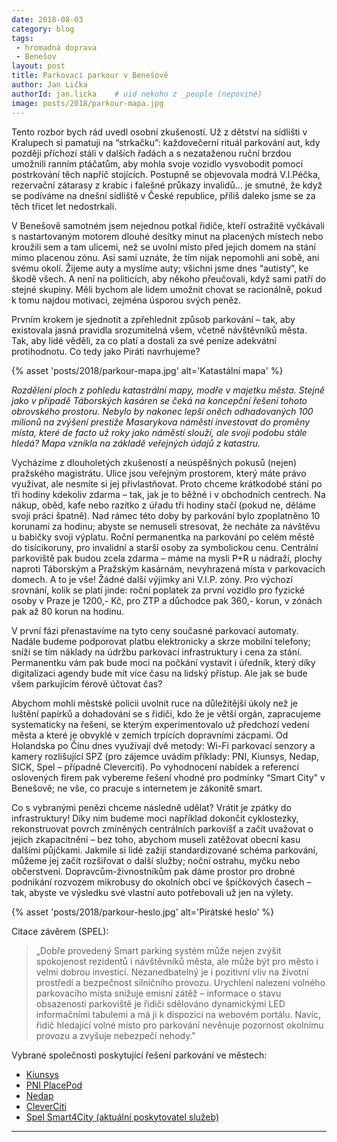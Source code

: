 ```yaml
---
date: 2018-08-03
category: blog
tags:
 - hromadná doprava
 - Benešov
layout: post
title: Parkovací parkour v Benešově
author: Jan Lička
authorId: jan.licka    # uid nekoho z _people (nepoviné)
image: posts/2018/parkour-mapa.jpg
---
```


Tento rozbor bych rád uvedl osobní zkušeností. Už z dětství na sídlišti v Kralupech si pamatuji na “strkačku”: každovečerní rituál parkování aut, kdy později příchozí stáli v dalších řadách a s nezataženou ruční brzdou umožnili ranním ptáčatům, aby mohla svoje vozidlo vysvobodit pomocí postrkování těch napříč stojících. Postupně se objevovala modrá V.I.Péčka, rezervační zátarasy z krabic i falešné průkazy invalidů… je smutné, že když se podíváme na dnešní sídliště v České republice, příliš daleko jsme se za těch třicet let nedostrkali.

V Benešově samotném jsem nejednou potkal řidiče, kteří ostražitě vyčkávali s nastartovaným motorem dlouhé desítky minut na placených místech nebo kroužili sem a tam ulicemi, než se uvolní místo před jejich domem na stání mimo placenou zónu. Asi sami uznáte, že tím nijak nepomohli ani sobě, ani svému okolí. Žijeme auty a myslíme auty; všichni jsme dnes “autisty”, ke škodě všech. A není na politicích, aby někoho přeučovali, když sami patří do stejné skupiny. Měli bychom ale lidem umožnit chovat se racionálně, pokud k tomu najdou motivaci, zejména úsporou svých peněz. 

Prvním krokem je sjednotit a zpřehlednit způsob parkování – tak, aby existovala jasná pravidla srozumitelná všem, včetně návštěvníků města. Tak, aby lidé věděli, za co platí a dostali za své peníze adekvátní protihodnotu. Co tedy jako Piráti navrhujeme?

{% asset 'posts/2018/parkour-mapa.jpg' alt='Katastální mapa' %}

*Rozdělení ploch z pohledu katastrální mapy, modře v majetku města. Stejně jako v případě Táborských kasáren se čeká na koncepční řešení tohoto obrovského prostoru. Nebylo by nakonec lepší oněch odhadovaných 100 milionů na zvýšení prestiže Masarykova náměstí investovat do proměny místa, které de facto už roky jako náměstí slouží, ale svoji podobu stále hledá? Mapa vznikla na základě veřejných údajů z katastru.*

Vycházíme z dlouholetých zkušeností a neúspěšných pokusů (nejen) pražského magistrátu. Ulice jsou veřejným prostorem, který máte právo využívat, ale nesmíte si jej přivlastňovat. Proto chceme krátkodobé stání po tři hodiny kdekoliv zdarma – tak, jak je to běžné i v obchodních centrech. Na nákup, oběd, kafe nebo razítko z úřadu tři hodiny stačí (pokud ne, děláme svoji práci špatně). Nad rámec této doby by parkování bylo zpoplatněno 10 korunami za hodinu; abyste se nemuseli stresovat, že necháte za návštěvu u babičky svoji výplatu. Roční permanentka na parkování po celém městě do tisícikoruny, pro invalidní a starší osoby za symbolickou cenu. Centrální parkoviště pak budou zcela zdarma – máme na mysli P+R u nádraží, plochy naproti Táborským a Pražským kasárnám, nevyhrazená místa v parkovacích domech. A to je vše! Žádné další výjimky ani V.I.P. zóny. Pro výchozí srovnání, kolik se platí jinde: roční poplatek za první vozidlo pro fyzické osoby v Praze je 1200,- Kč, pro ZTP a důchodce pak 360,- korun, v zónách pak až 80 korun na hodinu. 

V první fázi přenastavíme na tyto ceny současné parkovací automaty. Nadále budeme podporovat platbu elektronicky a skrze mobilní telefony; sníží se tím náklady na údržbu parkovací infrastruktury i cena za stání. Permanentku vám pak bude moci na počkání vystavit i úředník, který díky digitalizaci agendy bude mít více času na lidský přístup. Ale jak se bude všem parkujícím férově účtovat čas?

Abychom mohli městské policii uvolnit ruce na důležitější úkoly než je luštění papírků a dohadování se s řidiči, kdo že je větší orgán, zapracujeme systematicky na řešení, se kterým experimentovalo už předchozí vedení města a které je obvyklé v zemích trpících dopravními zácpami. Od Holandska po Čínu dnes využívají dvě metody: Wi-Fi parkovací senzory a kamery rozlišující SPZ (pro zájemce uvádím příklady: PNI, Kiunsys, Nedap, SICK, Spel – případně Cleverciti). Po vyhodnocení nabídek a referencí oslovených firem pak vybereme řešení vhodné pro podmínky “Smart City” v Benešově; ne vše, co pracuje s internetem je zákonitě smart.

Co s vybranými penězi chceme následně udělat? Vrátit je zpátky do infrastruktury! Díky nim budeme moci například dokončit cyklostezky, rekonstruovat povrch zmíněných centrálních parkovišť a začít uvažovat o jejich zkapacitnění – bez toho, abychom museli zatěžovat obecní kasu dalšími půjčkami. Jakmile si lidé zažijí standardizované schéma parkování, můžeme jej začít rozšiřovat o další služby; noční ostrahu, myčku nebo občerstvení. Dopravcům-živnostníkům pak dáme prostor pro drobné podnikání rozvozem mikrobusy do okolních obcí ve špičkových časech – tak, abyste ve výsledku své vlastní auto potřebovali už jen na výlety.

{% asset 'posts/2018/parkour-heslo.jpg' alt='Pirátské heslo' %}

Citace závěrem (SPEL):
> „Dobře provedený Smart parking systém může nejen zvýšit spokojenost rezidentů i návštěvníků města, ale může být pro město i velmi dobrou investicí. Nezanedbatelný je i pozitivní vliv na životní prostředí a bezpečnost silničního provozu. Urychlení nalezení volného parkovacího místa snižuje emisní zátěž – informace o stavu obsazenosti parkoviště je řidiči sdělováno dynamickými LED informačními tabulemi a má ji k dispozici na webovém portálu. Navíc, řidič hledající volné místo pro parkování nevěnuje pozornost okolnímu provozu a zvyšuje nebezpečí nehody."

Vybrané společnosti poskytující řešení parkování ve městech:

* [Kiunsys](https://www.kiunsys.com/products/parking-spot-sensors-system/)
* [PNI PlacePod](https://www.pnicorp.com/placepod/)
* [Nedap](https://www.nedapidentification.com/news/insights/the-business-case-for-wireless-parking-sensors.html)
* [CleverCiti](https://www.cleverciti.com/technology/sensors/)
* [Spel Smart4City (aktuální poskytovatel služeb)](https://www.spel.cz/)

- - -
